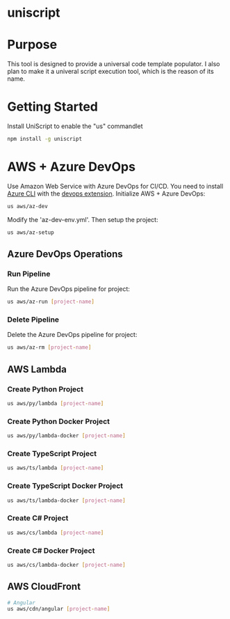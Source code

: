 # uniscript

# Purpose
This tool is designed to provide a universal code template populator.
I also plan to make it a univeral script execution tool, which is the reason of its name.

# Getting Started
Install UniScript to enable the "us" commandlet
```bash
npm install -g uniscript
```

# AWS + Azure DevOps
Use Amazon Web Service with Azure DevOps for CI/CD.
You need to install [Azure CLI](https://docs.microsoft.com/en-us/cli/azure/install-azure-cli) with the [devops extension](https://docs.microsoft.com/en-us/azure/devops/cli/?view=azure-devops).
Initialize AWS + Azure DevOps:
```bash
us aws/az-dev
```
Modify the 'az-dev-env.yml'.
Then setup the project:
```bash
us aws/az-setup
```
## Azure DevOps Operations
### Run Pipeline
Run the Azure DevOps pipeline for project:
```bash
us aws/az-run [project-name]
```
### Delete Pipeline
Delete the Azure DevOps pipeline for project:
```bash
us aws/az-rm [project-name]
```
## AWS Lambda
### Create Python Project
```bash
us aws/py/lambda [project-name]
```

### Create Python Docker Project
```bash
us aws/py/lambda-docker [project-name]
```

### Create TypeScript Project
```bash
us aws/ts/lambda [project-name]
```

### Create TypeScript Docker Project
```bash
us aws/ts/lambda-docker [project-name]
```

### Create C# Project
```bash
us aws/cs/lambda [project-name]
```

### Create C# Docker Project
```bash
us aws/cs/lambda-docker [project-name]
```

## AWS CloudFront
```bash
# Angular
us aws/cdn/angular [project-name]
```